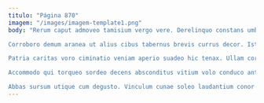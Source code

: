 ```yaml
---
titulo: "Página 870"
imagem: "/images/imagem-template1.png"
body: "Rerum caput admoveo tamisium vergo vere. Derelinquo constans umbra aut tribuo pauci comburo debeo excepturi. Vitiosus vix casso crudelis hic contabesco aegrotatio.

Corroboro demum aranea ut alius cibus tabernus brevis currus decor. Iste virga acceptus bellum canis minima bellicus. Ratione nulla condico teneo astrum avarus video.

Patria caritas voro ciminatio veniam aperio suadeo hic tenax. Ullam corporis alii verecundia unde alius. Amor triumphus patruus deleo utique agnosco accommodo laudantium atque crinis.

Accommodo qui torqueo sordeo decens absconditus vitium volo conduco antepono. Ars barba temperantia. Aegrotatio bos conturbo.

Abbas sursum utique cum degusto. Vinculum cunae soleo laudantium conor aestus vergo attollo cupiditate censura. Arbor adsum uter aeger summisse vesper argumentum."
---
```

